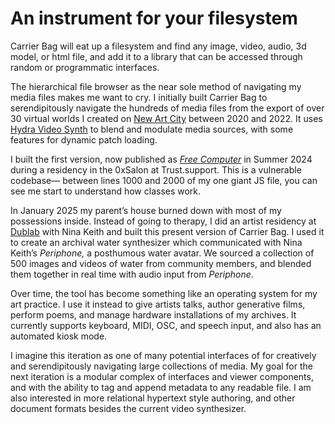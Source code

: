 ﻿# An instrument for your filesystem

Carrier Bag will eat up a filesystem and find any image, video, audio, 3d model, or html file, and add it to a library that can be accessed through random or programmatic interfaces. 

The hierarchical file browser as the near sole method of navigating my media files makes me want to cry. I initially built Carrier Bag to serendipitously navigate the hundreds of media files from the export of over 30 virtual worlds I created on [New Art City](https://newart.city) between 2020 and 2022. It uses [Hydra Video Synth](https://github.com/hydra-synth/hydra) to blend and modulate media sources, with some features for dynamic patch loading.  

I built the first version, now published as [*Free Computer*](https://github.com/miss-sammie/FREE-COMPUTER) in Summer 2024 during a residency in the 0xSalon at Trust.support. This is a vulnerable codebase— between lines 1000 and 2000 of my one giant JS file, you can see me start to understand how classes work. 

In January 2025 my parent’s house burned down with most of my possessions inside. Instead of going to therapy, I did an artist residency at [Dublab](https://www.dublab.com/events/112043/dublab-presents-severity-of-belonging-o) with Nina Keith and built this present version of Carrier Bag. I used it to create an archival water synthesizer which communicated with Nina Keith’s *Periphone,* a posthumous water avatar. We sourced a collection of 500 images and videos of water from community members, and blended them together in real time with audio input from *Periphone*. 

Over time, the tool has become something like an operating system for my art practice. I use it instead to give artists talks, author generative films, perform poems, and manage hardware installations of my archives. It currently supports keyboard, MIDI, OSC, and speech input, and also has an automated kiosk mode. 

I imagine this iteration as one of many potential interfaces of for creatively and serendipitously navigating large collections of media. My goal for the next iteration is a modular complex of interfaces and viewer components, and with the ability to tag and append metadata to any readable file. I am also interested in more relational hypertext style authoring, and other document formats besides the current video synthesizer.


